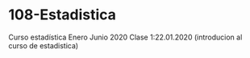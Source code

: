 # 108-Estadistica
Curso estadística Enero Junio 2020
Clase 1:22.01.2020 (introducion al curso de estadistica)
